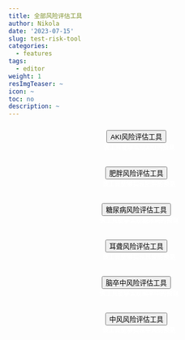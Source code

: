 ```yaml
---
title: 全部风险评估工具
author: Nikola
date: '2023-07-15'
slug: test-risk-tool
categories:
  - features
tags:
  - editor
weight: 1
resImgTeaser: ~
icon: ~
toc: no
description: ~
---
```


<style>
/* 自定义按钮样式 */
.custom-button {
  font-size: 16px; /* 调整字体大小 */
  font-weight: bold; /* 加粗字体 */
  display: flex; /* 使用弹性布局 */
  flex-direction: column; /* 设置垂直布局 */
  align-items: center; /* 居中对齐 */
  margin-bottom: 10px; /* 按钮之间添加一些间距 */
  position: relative; /* 使用相对定位 */
  color: #fff; /* 设置按钮文字颜色为白色 */
  padding: 10px 20px; /* 设置按钮内边距 */
  border: none; /* 去掉按钮边框 */
  border-radius: 5px; /* 设置按钮圆角 */
  text-decoration: none; /* 去掉文字下划线 */
}

/* 在按钮右侧添加文字 */
.custom-button::after {
  content: attr(data-text); /* 使用 data-text 属性作为文字内容 */
  font-size: 12px; /* 调整文字大小 */
  margin-left: 10px; /* 文字与按钮的间距 */
}

/* 对应不同按钮的文字内容 */
.custom-button[data-text="tool1"]::after {
  content: "该工具能够实现AKI的预测"; /* 修改按钮1的文字内容 */
}

.custom-button[data-text="tool2"]::after {
  content: "该工具能够实现肥胖的预测"; /* 修改按钮2的文字内容 */
}

.custom-button[data-text="tool3"]::after {
  content: "该工具能够实现糖尿病的预测"; /* 修改按钮的文字内容 */
}

.custom-button[data-text="tool4"]::after {
  content: "该工具能够实现耳聋的预测"; /* 修改按钮2的文字内容 */
}

.custom-button[data-text="tool5"]::after {
  content: "该工具能够实现脑卒中的预测"; /* 修改按钮2的文字内容 */
}

.custom-button[data-text="tool6"]::after {
  content: "该工具能够实现中风的预测"; /* 修改按钮2的文字内容 */
}
</style>

<!-- AKI风险评估工具按钮 -->
<a href=" https://nikolalu.shinyapps.io/test-predict-web/" target="_blank" class="custom-button" data-text="tool1">
  <button>AKI风险评估工具</button>
</a>

<!-- 肥胖风险评估工具按钮 -->
<a href="/test-predict-web/test-tool1" target="_blank" class="custom-button" data-text="tool2">
  <button>肥胖风险评估工具</button>
</a>

<!-- 糖尿病风险评估工具按钮 -->
<a href="https://nikolalu.shinyapps.io/test-risk-tool/" target="_blank" class="custom-button" data-text="tool3">
  <button>糖尿病风险评估工具</button>
</a>

<!-- 耳聋风险评估工具按钮 -->
<a href="https://nikolalu.shinyapps.io/test-risk-tool/" target="_blank" class="custom-button" data-text="tool4">
  <button>耳聋风险评估工具</button>
</a>

<!-- 脑卒中风险评估工具按钮 -->
<a href="https://nikolalu.shinyapps.io/test-risk-tool/" target="_blank" class="custom-button" data-text="tool5">
  <button>脑卒中风险评估工具</button>
</a>

<!-- 中风风险评估工具按钮 -->
<a href="https://nikolalu.shinyapps.io/test-risk-tool/" target="_blank" class="custom-button" data-text="tool6">
  <button>中风风险评估工具</button>
</a>
